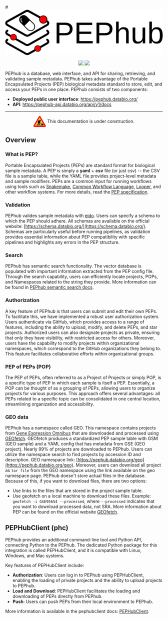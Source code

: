#<img src="img/pephub_logo_big.svg" class="img-header">

<p align="center">
<a href="https://pep.databio.org" alt="PEP compatible"><img src="https://pepkit.github.io/img/PEP-compatible-green.svg"/></a>
<a href="https://github.com/pepkit/eido" alt="GitHub source code"><img src="https://img.shields.io/badge/source-github-354a75?logo=github"/></a>
</p>



PEPhub is a database, web interface, and API for sharing, retrieving, and validating sample metadata. PEPhub takes advantage of the Portable Encapsulated Projects (PEP) biological metadata standard to store, edit, and access your PEPs in one place. PEPhub consists of two components:

- **Deployed public user interface**: <a href="https://pephub.databio.org/" target="_blank">https://pephub.databio.org/</a>
- **API**: <a href="https://pephub-api.databio.org/api/v1/docs" target="_blank">https://pephub-api.databio.org/api/v1/docs</a>

----

<p align="center" valign="center">
<img src="/img/under_construction.svg"/ width="40px" style="vertical-align:middle" > This documentation is under construction.
</p>


## Overview

### What is PEP?

Portable Encapsulated Projects (PEPs) are standard format for biological sample metadata.  A PEP is simply a **yaml** + **csv** file (or just csv) -- the CSV file is a sample table, while the YAML file provides project-level metadata and sample modifiers. PEPs are a common input for running workflows using tools such as [Snakemake](https://snakemake.readthedocs.io/en/stable/), [Common Workflow Language](https://www.commonwl.org/), [Looper](http://pep.databio.org/looper), and other workflow systems. For more details, read the [PEP specification](http://pep.databio.org/spec/simple-example).

### Validation

PEPhub valides sample metadata with [eido](/eido). Users can specify a schema to which the PEP should adhere. All schemas are available on the official website: [https://schema.databio.org/](https://schema.databio.org/). Schemas are particularly useful before running pipelines, as validation provides essential information about PEP compatibility with specific pipelines and highlights any errors in the PEP structure.

### Search
PEPhub has semantic search functionality. The vector database is populated with important information extracted from the PEP config file. Through the search capability, users can efficiently locate projects, POPs, and Namespaces related to the string they provide.
More information can be found in [PEPhub semantic search docs](semantic-search.md).


### Authorization

A key feature of PEPhub is that users can submit and edit their own PEPs. To facilitate this, we have implemented a robust user authorization system. Users authenticate via GitHub, which provides  access to a range of features, including the ability to upload, modify, and delete PEPs, and star projects. Authorized users can also designate projects as private, ensuring that only they have visibility, with restricted access for others.
Moreover, users have the capability to modify projects within organizational namespaces, which correspond to the GitHub organizations they belong to. This feature facilitates collaborative efforts within organizational groups.

### PEP of PEPs (POP)

The PEP of PEPs, often referred to as a Project of Projects or simply POP, is a specific type of PEP in which each sample is itself a PEP. Essentially, a POP can be thought of as a grouping of PEPs, allowing users to organize projects for various purposes. This approach offers several advantages: all PEPs related to a specific topic can be consolidated in one central location, streamlining organization and accessibility.

### GEO data

PEPhub has a namespace called GEO. This namespace contains projects from [Gene Expression Omnibus](https://www.ncbi.nlm.nih.gov/geo/) that are downloaded and processed using [GEOfetch](/geofetch). GEOfetch produces a standardized PEP sample table with GSM (GEO sample) and a YAML config that has metadata from GSE (GEO project). Nearly 99% of projects are downloaded to PEPhub. Users can utilize the namespace search to find projects by accession ID and description.
GEO namespace link: [https://pephub.databio.org/geo](https://pephub.databio.org/geo).
Moreover, users can download all project as `tar file` from the GEO namespace using the link available on the geo namespace page.
PEPhub doesn't store actual files in the database. Because of this, if you want to download files, there are two options:

 - Use links to the files that are stored in the project sample table.
 - Use geofetch on a local machine to download these files.
Example: `geofetch -i GSE95654 --processed`, where `--processed` indicates that you want to download processed data, not SRA. More information about PEP can be found on the official website [GEOfetch](https://geofetch.databio.org/en/latest/).


## PEPHubClient (phc)

PEPhub provides an additional command-line tool and Python API, connecting Python to the PEPhub. The dedicated Python package for this integration is called PEPHubClient, and it is compatible with Linux, Windows, and Mac systems.

Key features of PEPHubClient include:

- **Authorization**: Users can log in to PEPhub using PEPHubClient, enabling the loading of private projects and the ability to upload projects to PEPhub.
- **Load and Download**: PEPHubClient facilitates the loading and downloading of PEPs directly from PEPhub.
- **Push**: Users can push PEPs from their local environment to PEPhub.

More information is available in the pephubclient docs: [PEPHubClient](https://pep.databio.org/pephub/pephubclient).